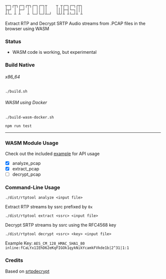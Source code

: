 ```
┬─┐┌┬┐┌─┐┌┬┐┌─┐┌─┐┬    ┬ ┬┌─┐┌─┐┌┬┐
├┬┘ │ ├─┘ │ │ ││ ││    │││├─┤└─┐│││
┴└─ ┴ ┴   ┴ └─┘└─┘┴─┘  └┴┘┴ ┴└─┘┴ ┴
```

Extract RTP and Decrypt SRTP Audio streams from .PCAP files in the browser using WASM

### Status
* WASM code is working, but experimental

### Build Native
###### x86_64
`./build.sh` 

###### WASM using Docker
`./build-wasm-docker.sh`
```
npm run test
```

-------------------
### WASM Module Usage
Check out the included [example](wasm/dist/api.js) for API usage
- [x] analyze_pcap
- [x] extract_pcap
- [ ] decrypt_pcap

### Command-Line Usage
```
./dist/rtptool analyze <input file>
```

Extract RTP streams by ssrc prefixed by `0x`
```
./dist/rtptool extract <ssrc> <input file>
```

Decrypt SRTP streams by ssrc using the RFC4568 key

```
./dist/rtptool decrypt <ssrc> <key> <input file>
```
Example Key: `AES_CM_128_HMAC_SHA1_80 inline:fCaLYx1IEhD62eKqFIGOk1qykNikYcamkFVkde1b|2^31|1:1`


### Credits
Based on [srtpdecrypt](jacquy@posteo.de)
